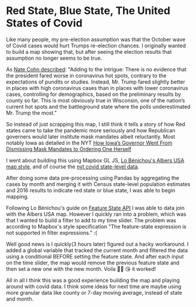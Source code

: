 # Red State, Blue State, The United States of Covid

Like many people, my pre-election assumption was that the October wave of Covid cases would hurt Trumps re-election chances. I originally wanted to build a map showing that, but after seeing the election results that assumption no longer seems to be true.

As [Nate Cohn described](https://www.nytimes.com/2020/11/10/upshot/polls-what-went-wrong.html):
"Adding to the intrigue: There is no evidence that the president fared worse in coronavirus hot spots, contrary to the expectations of pundits or studies. Instead, Mr. Trump fared slightly better in places with high coronavirus cases than in places with lower coronavirus cases, controlling for demographics, based on the preliminary results by county so far. This is most obviously true in Wisconsin, one of the nation’s current hot spots and the battleground state where the polls underestimated Mr. Trump the most."

So instead of just scrapping this map, I still think it tells a story of how Red states came to take the pandemic more seriously and how Republican governers would later institute mask mandates albeit reluctantly. Most notably Iowa as detailed in the NYT [How Iowa’s Governor Went From Dismissing Mask Mandates to Ordering One Herself](https://www.nytimes.com/2020/11/18/us/coronavirus-mask-mandate-iowa-reynolds.html)

I went about building this using Mapbox GL JS, [Lo Bénichou's Albers USA map style](https://blog.mapbox.com/mapping-the-us-elections-guide-to-albers-usa-projection-in-studio-45be6bafbd7e), and of course the [nyt covid state-level data](https://github.com/nytimes/covid-19-data).

After doing some data pre-processing using Pandas by aggregating the cases by month and merging it with Census state-level population estimates and 2016 results to indicate red state or blue state, I was able to begin mapping. 

Following Lo Bénichou's guide on [Feature State API](https://blog.mapbox.com/mapping-the-us-elections-the-2020-edition-guide-to-feature-state-7f4f6f94eaf9) I was able to data join with the Albers USA map. However I quickly ran into a problem, which was that I wanted to build a filter to add to my time slider. The problem was according to Mapbox's style specification "The feature-state expression is not supported in filter expressions." :(

Well good news is I quickly(3 hours later) figured out a hacky workaround. I added a global variable that tracked the current month and filtered the data using a conditional BEFORE setting the feature state. And after each input on the time slider, the map would remove the previous feature state and then set a new one with the new month. Voila 👨‍🍳 😘 it worked!

All in all I think this was a good experience building the map and playing around with covid data. I think some ideas for next time are maybe using more granular data like county or 7-day moving average, instead of state and month.
